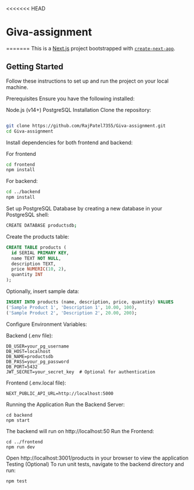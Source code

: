 <<<<<<< HEAD
# Giva-assignment
=======
This is a [Next.js](https://nextjs.org) project bootstrapped with [`create-next-app`](https://nextjs.org/docs/app/api-reference/cli/create-next-app).

## Getting Started
Follow these instructions to set up and run the project on your local machine.

Prerequisites
Ensure you have the following installed:

Node.js (v14+)
PostgreSQL
Installation
Clone the repository:

```bash

git clone https://github.com/RajPatel7355/Giva-assignment.git
cd Giva-assignment
```
Install dependencies for both frontend and backend:

For frontend
```bash
cd frontend
npm install
```
For backend:
```bash
cd ../backend
npm install
```
Set up PostgreSQL Database by creating a new database in your PostgreSQL shell:
```bash
CREATE DATABASE productsdb;
```
Create the products table:
```sql
CREATE TABLE products (
  id SERIAL PRIMARY KEY,
  name TEXT NOT NULL,
  description TEXT,
  price NUMERIC(10, 2),
  quantity INT
);
```
Optionally, insert sample data:
```sql
INSERT INTO products (name, description, price, quantity) VALUES
('Sample Product 1', 'Description 1', 10.00, 100),
('Sample Product 2', 'Description 2', 20.00, 200);
```
Configure Environment Variables:

Backend (.env file):
```
DB_USER=your_pg_username
DB_HOST=localhost
DB_NAME=productsdb
DB_PASS=your_pg_password
DB_PORT=5432
JWT_SECRET=your_secret_key  # Optional for authentication
```
Frontend (.env.local file):
```
NEXT_PUBLIC_API_URL=http://localhost:5000
```
Running the Application
Run the Backend Server:
```
cd backend
npm start
```
The backend will run on http://localhost:50
Run the Frontend:
```
cd ../frontend
npm run dev
```
Open http://localhost:3001/products in your browser to view the application
Testing (Optional)
To run unit tests, navigate to the backend directory and run:
```bash
npm test
```

